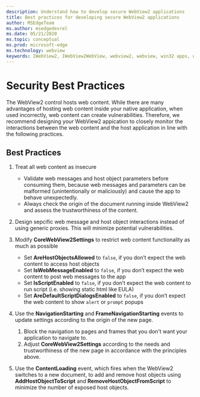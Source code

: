 ```yaml
---
description: Understand how to develop secure WebView2 applications
title: Best practices for developing secure WebView2 applications
author: MSEdgeTeam
ms.author: msedgedevrel
ms.date: 05/21/2020
ms.topic: conceptual
ms.prod: microsoft-edge
ms.technology: webview
keywords: IWebView2, IWebView2WebView, webview2, webview, win32 apps, win32, edge, ICoreWebView2, ICoreWebView2Host, browser control, edge html, security
---
```


# Security Best Practices

The WebView2 control hosts web content. While there are many advantages of hosting web content inside your native application, when used incorrectly, web content can create vulnerabilities. Therefore, we recommend designing your WebView2 appication to closely monitor the interactions between the web content and the host application in line with the following practices.

## Best Practices

1. Treat all web content as insecure
    - Validate web messages and host object parameters before consuming them, because web messages and parameters can be malformed (unintentionally or maliciously) and cause the app to behave unexpectedly.
    - Always check the origin of the document running inside WebView2 and assess the trustworthiness of the content. 

2.	Design sepcific web message and host object interactions instead of using generic proxies. This will minimize potential vulnerabilities.

3. Modify **CoreWebView2Settings** to restrict web content functionality as much as possible
    - Set **AreHostObjectsAllowed** to `false`, if you don’t expect the web content to access host objects
    - Set **IsWebMessageEnabled** to `false`, if you don’t expect the web content to post web messages to the app
    - Set **IsScriptEnabled** to `false`, if you don’t expect the web content to run script (i.e. showing static html like EULA)
    - Set **AreDefaultScriptDialogsEnabled** to `false`, if you don’t expect the web content to show `alert` or `prompt` popups

4.	Use the **NavigationStarting** and **FrameNavigationStarting** events to update settings according to the origin of the new page.
    1.	Block the navigation to pages and frames that you don't want your application to navigate to. 
    2.	Adjust **CoreWebView2Settings** according to the needs and trustworthiness of the new page in accordance with the principles above.

5.	Use the **ContentLoading** event, which fires when the WebView2 switches to a new document, to add and remove host objects using **AddHostObjectToScript** and **RemoveHostObjectFromScript** to minimize the number of exposed host objects.
